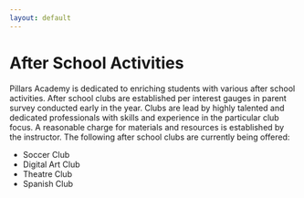 ```yaml
---
layout: default
---
```


# After School Activities

Pillars Academy is dedicated to enriching students with various after school activities. After school clubs are established per interest gauges in parent survey conducted early in the year. Clubs are lead by highly talented and dedicated professionals with skills and experience in the particular club focus. A reasonable charge for materials and resources is established by the instructor. The following after school clubs are currently being offered:

- Soccer Club
- Digital Art Club
- Theatre Club
- Spanish Club